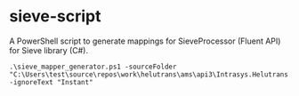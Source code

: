 # sieve-script
A PowerShell script to generate mappings for SieveProcessor (Fluent API) for Sieve library (C#). 

```
.\sieve_mapper_generator.ps1 -sourceFolder "C:\Users\test\source\repos\work\helutrans\ams\api3\Intrasys.Helutrans.AMS.Api3\Code\Database\Data\Models" -ignoreText "Instant"
```
